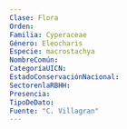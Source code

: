 ```yaml
---
Clase: Flora
Orden: 
Familia: Cyperaceae
Género: Eleocharis
Especie: macrostachya
NombreComún: 
CategoríaUICN: 
EstadoConservaciónNacional: 
SectorenlaRBHH: 
Presencia: 
TipoDeDato: 
Fuente: "C. Villagran"
---
```

